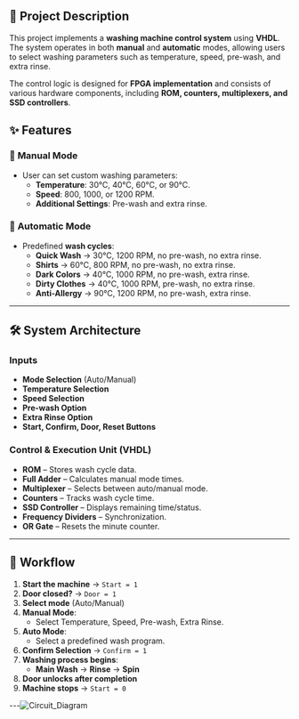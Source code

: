 ## 📜 Project Description
This project implements a **washing machine control system** using **VHDL**. The system operates in both **manual** and **automatic** modes, allowing users to select washing parameters such as temperature, speed, pre-wash, and extra rinse. 

The control logic is designed for **FPGA implementation** and consists of various hardware components, including **ROM, counters, multiplexers, and SSD controllers**.

## ✨ Features

### 🔹 **Manual Mode**
- User can set custom washing parameters:
  - **Temperature**: 30°C, 40°C, 60°C, or 90°C.
  - **Speed**: 800, 1000, or 1200 RPM.
  - **Additional Settings**: Pre-wash and extra rinse.

### 🔹 **Automatic Mode**
- Predefined **wash cycles**:
  - **Quick Wash** → 30°C, 1200 RPM, no pre-wash, no extra rinse.
  - **Shirts** → 60°C, 800 RPM, no pre-wash, no extra rinse.
  - **Dark Colors** → 40°C, 1000 RPM, no pre-wash, extra rinse.
  - **Dirty Clothes** → 40°C, 1000 RPM, pre-wash, no extra rinse.
  - **Anti-Allergy** → 90°C, 1200 RPM, no pre-wash, extra rinse.

---

## 🛠 System Architecture
### **Inputs**
- **Mode Selection** (Auto/Manual)
- **Temperature Selection**
- **Speed Selection**
- **Pre-wash Option**
- **Extra Rinse Option**
- **Start, Confirm, Door, Reset Buttons**

### **Control & Execution Unit (VHDL)**
- **ROM** – Stores wash cycle data.
- **Full Adder** – Calculates manual mode times.
- **Multiplexer** – Selects between auto/manual mode.
- **Counters** – Tracks wash cycle time.
- **SSD Controller** – Displays remaining time/status.
- **Frequency Dividers** – Synchronization.
- **OR Gate** – Resets the minute counter.

---

## 🔄 Workflow

1. **Start the machine** → `Start = 1`
2. **Door closed?** → `Door = 1`
3. **Select mode** (Auto/Manual)
4. **Manual Mode**:
   - Select Temperature, Speed, Pre-wash, Extra Rinse.
5. **Auto Mode**:
   - Select a predefined wash program.
6. **Confirm Selection** → `Confirm = 1`
7. **Washing process begins**:  
   - **Main Wash** → **Rinse** → **Spin**
8. **Door unlocks after completion**
9. **Machine stops** → `Start = 0`

---![Circuit_Diagram](https://github.com/robertmarius19/Washing-Machine-Project---VHDL/blob/main/diagram.png)
